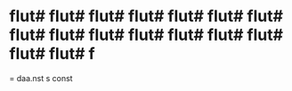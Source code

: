 # flut# flut# flut# flut# flut# flut# flut#  flut# flut# flut# flut# flut# flut# flut# flut# flut# f
= daa.nst 
s const 
